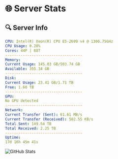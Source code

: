 # 🌐 Server Stats
## 🔍 Server Info
```yaml
CPU: Intel(R) Xeon(R) CPU E5-2699 v4 @ 1306.75GHz
CPU Usage: 0.20%
Cores: 44P | 88T
-----------------------------------
Memory:
Current Usage: 145.03 GB/503.74 GB
Available: 355.34 GB
-----------------------------------
Disk:
Current Usage: 23.41 GB/1.71 TB
Free: 1.60 TB
-----------------------------------
GPU:
No GPU detected
-----------------------------------
Network:
Current Transfer (Sent): 61.61 MB/s
Current Transfer (Received): 582.55 KB/s
Total Sent: 149.54 TB
Total Received: 2.25 TB
-----------------------------------
Uptime:
17d 16h 45m 41s
```
![GitHub Stats](https://img.shields.io/badge/Updated-2025-02-25_15:28:59-blue)